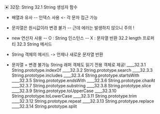
▣ 32장: String
32.1 String 생성자 함수
- 배열과 유사
-- 인덱스 사용 <- 각 문자 접근 가능
- 문자열은 원시값이라 변경 불가
-- 근데 에러는 발생하지 않으니 주의 !

- new 연산자 사용
-- O : String 인스턴스
-- X : 문자열 반환
32.2 length 프로퍼티
32.3 String 메서드
- String 객체의 메서드 -> 언제나 새로운 문자열 반환
- 문자열 = 변경 불가능 String 래퍼 객체도 읽기 전용 객체로 제공!
____32.3.1 String.prototype.indexOf
____32.3.2 String.prototype.search
____32.3.3 String.prototype.includes
____32.3.4 String.prototype.startsWith
____32.3.5 String.prototype.endsWith
____32.3.6 String.prototype.charAt
____32.3.7 String.prototype.substring
____32.3.8 String.prototype.slice
____32.3.9 String.prototype.toUpperCase
____32.3.10 String.prototype.toLowerCase
____32.3.11 String.prototype.trim
____32.3.12 String.prototype.repeat
____32.3.13 String.prototype.replace
____32.3.14 String.prototype.split

